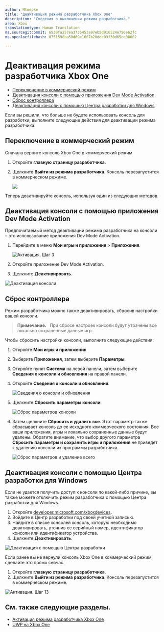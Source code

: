 ```yaml
---
author: Mtoepke
title: "Деактивация режима разработчика Xbox One"
description: "Сведения о выключении режима разработчика."
area: Xbox
translationtype: Human Translation
ms.sourcegitcommit: 6530fa257ea3735453a97eb5d916524e750e62fc
ms.openlocfilehash: 0751598ba50d69e1667b20ddc03f30d65ce08002

---
```


# Деактивация режима разработчика Xbox One

* [Переключение в коммерческий режим](#switch-to-retail-mode)
* [Деактивация консоли с помощью приложения Dev Mode Activation](#deactivate-your-console-using-the-dev-mode-activation-app)  
* [Сброс контроллера](#reset-your-console)
* [Деактивация консоли с помощью Центра разработки для Windows](#deactivate-your-console-using-windows-dev-center)

Если вы решили, что больше не будете использовать консоль для разработки, выполните следующие действия для деактивации режима разработчика.

## Переключение в коммерческий режим
Сначала верните консоль Xbox One в коммерческий режим.

1. Откройте **главную страницу разработчика**.
2. Щелкните **Выйти из режима разработчика**.  Консоль перезапустится в коммерческом режиме.  

   ![](images/deactivation-leave-dev-mode.png)

Теперь деактивируйте консоль, используя один из следующих методов.

## Деактивация консоли с помощью приложения Dev Mode Activation

Предпочитаемый метод деактивации режима разработчика на консоли – это использование приложения Dev Mode Activation. 

1. Перейдите в меню **Мои игры и приложения** > **Приложения**.
  
   ![Активация. Шаг 3](images/activation-step-3.png)    
   
2.  Откройте приложение Dev Mode Activation.    
3.  Щелкните **Деактивировать**.
  
![Деактивация консоли](images/deactivation-app.png)

## Сброс контроллера

Режим разработчика можно также деактивировать, сбросив настройки вашей консоли.  

> **Примечание.**
            &nbsp;&nbsp;При сбросе настроек консоли будут утрачены все локально сохраненные данные игр.

Чтобы сбросить настройки консоли, выполните следующие действия:

1.  Откройте **Мои игры и приложения**.  
2.  Выберите **Приложения**, затем выберите **Параметры**.  
3.  Откройте пункт **Система** на левой панели, затем выберите **Сведения о консоли и обновления** на правой панели.  
4.  Откройте **Сведения о консоли и обновления**.  
   
    ![Сведения о консоли и обновления](images/deactivation-console-info-updates.png)  
    
5.  Щелкните **Сбросить параметры консоли**.
    
    ![Сброс параметров консоли](images/deactivation-reset-console.png)
    
6.  Затем щелкните **Сбросить и удалить все**. Этот параметр также сбрасывает консоль до ее исходного коммерческого состояния.  Все ваши приложения, игры и локально сохраненные данные будут удалены. Обратите внимание, что выбор другого параметра **Сбросить параметры и сохранить игры и приложения** не приведет к удалению консоли из программы разработчика.  
   
    ![Сброс параметров и удаление всего](images/deactivation-reset-remove.png)

## Деактивация консоли с помощью Центра разработки для Windows

Если не удается получить доступ к консоли по какой-либо причине, вы также можете отключить режим разработчика с помощью Центра разработки для Windows.

1. Откройте [developer.microsoft.com/xboxdevices](https://developer.microsoft.com/xboxdevices).    
2. Войдите в Центр разработки под своей учетной записью.    
3. Найдите в списке консолей консоль, которую необходимо деактивировать, уточнив ее серийный номер, идентификатор консоли или идентификатор устройства.  
4. Щелкните **Деактивировать**.  
  
![Деактивация с помощью Центра разработки](images/deactivation-devcenter.png)

Если ранее вы не вернули консоль Xbox One в коммерческий режим, сделайте это прямо сейчас.

1. Откройте **главную страницу разработчика**.
2. Щелкните **Выйти из режима разработчика**.  Консоль перезапустится в коммерческом режиме.

![Активация. Шаг 13](images/deactivation-leave-dev-mode.png)

## См. также следующие разделы.
- [Активация режима разработчика Xbox One](devkit-activation.md)
- [UWP на Xbox One](index.md)



<!--HONumber=Jun16_HO4-->


